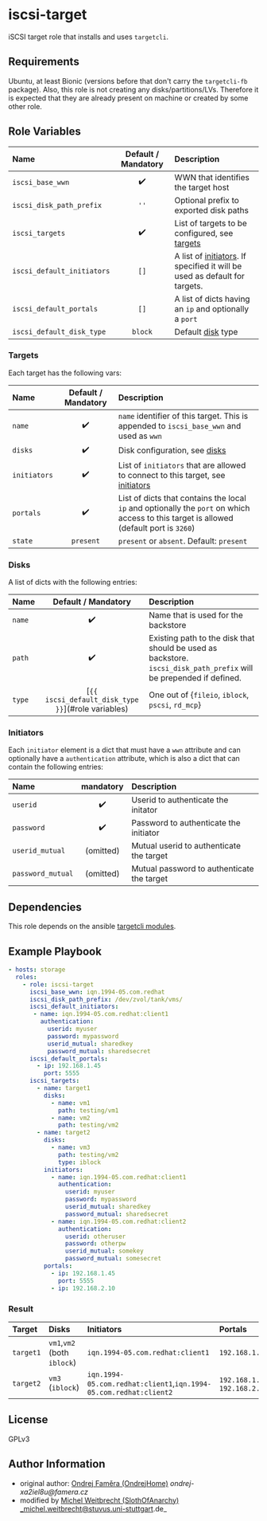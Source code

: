# iscsi-target

iSCSI target role that installs and uses `targetcli`.

## Requirements

Ubuntu, at least Bionic (versions before that don't carry the `targetcli-fb` package).
Also, this role is not creating any disks/partitions/LVs. 
Therefore it is expected that they are already present on machine or created by some other role.

## Role Variables

| Name                       | Default / Mandatory | Description                                                                               |
|:---------------------------|:-------------------:|:------------------------------------------------------------------------------------------|
| `iscsi_base_wwn`           | :heavy_check_mark:  | WWN that identifies the target host                                                       |
| `iscsi_disk_path_prefix`   |        `''`         | Optional prefix to exported disk paths                                                    |
| `iscsi_targets`            | :heavy_check_mark:  | List of targets to be configured, see [targets](#targets)                                 |
| `iscsi_default_initiators` |        `[]`         | A list of [initiators](#initiators). If specified it will be used as default for targets. |
| `iscsi_default_portals`    |        `[]`         | A list of dicts having an `ip` and optionally a `port`                                    |
| `iscsi_default_disk_type`  |       `block`       | Default [disk](#disks) type                                                               |

### Targets

Each target has the following vars:

| Name         | Default / Mandatory | Description                                                                                                                             |
|:-------------|:-------------------:|:----------------------------------------------------------------------------------------------------------------------------------------|
| `name`       | :heavy_check_mark:  | `name` identifier of this target. This is appended to `iscsi_base_wwn` and used as `wwn`                                                |
| `disks`      | :heavy_check_mark:  | Disk configuration, see [disks](#disks)                                                                                                 |
| `initiators` | :heavy_check_mark:  | List of `initiators` that are allowed to connect to this target, see [initiators](#initiators)                                          |
| `portals`    | :heavy_check_mark:  | List of dicts that contains the local `ip` and optionally the `port` on which access to this target is allowed (default port is `3260`) |
| `state`      |      `present`      | `present` or `absent`. Default: `present`                                                                                               |

### Disks

A list of dicts with the following entries:

| Name   |                Default / Mandatory                 | Description                                                                                                        |
|:-------|:--------------------------------------------------:|:-------------------------------------------------------------------------------------------------------------------|
| `name` |                 :heavy_check_mark:                 | Name that is used for the backstore                                                                                |
| `path` |                 :heavy_check_mark:                 | Existing path to the disk that should be used as backstore. `iscsi_disk_path_prefix` will be prepended if defined. |
| `type` | [`{{ iscsi_default_disk_type }}`](#role variables) | One out of {`fileio`, `iblock`, `pscsi`, `rd_mcp`}                                                                 |

### Initiators

Each `initiator` element is a dict that must have a `wwn` attribute and can optionally have a `authentication` attribute, which is also a dict that can contain the following entries:

| Name              |     mandatory      | Description                                |
|:------------------|:------------------:|:-------------------------------------------|
| `userid`          | :heavy_check_mark: | Userid to authenticate the initator        |
| `password`        | :heavy_check_mark: | Password to authenticate the initiator     |
| `userid_mutual`   |     (omitted)      | Mutual userid to authenticate the target   |
| `password_mutual` |     (omitted)      | Mutual password to authenticate the target |

## Dependencies

This role depends on the ansible [targetcli modules](https://github.com/stuvusIT/targetcli-modules).

## Example Playbook
```yml
- hosts: storage
  roles:
    - role: iscsi-target
      iscsi_base_wwn: iqn.1994-05.com.redhat
      iscsi_disk_path_prefix: /dev/zvol/tank/vms/
      iscsi_default_initiators:
       - name: iqn.1994-05.com.redhat:client1
         authentication:
           userid: myuser
           password: mypassword
           userid_mutual: sharedkey
           password_mutual: sharedsecret
      iscsi_default_portals:
        - ip: 192.168.1.45
          port: 5555
      iscsi_targets:
        - name: target1
          disks:
            - name: vm1
              path: testing/vm1
            - name: vm2
              path: testing/vm2
        - name: target2
          disks:
            - name: vm3
              path: testing/vm2
              type: iblock
          initiators:
            - name: iqn.1994-05.com.redhat:client1
              authentication:
                userid: myuser
                password: mypassword
                userid_mutual: sharedkey
                password_mutual: sharedsecret
            - name: iqn.1994-05.com.redhat:client2
              authentication:
                userid: otheruser
                password: otherpw
                userid_mutual: somekey
                password_mutual: somesecret
          portals:
            - ip: 192.168.1.45
              port: 5555
            - ip: 192.168.2.10
```

### Result

| Target    | Disks                       | Initiators                                                        | Portals                                  |
|:----------|:----------------------------|:------------------------------------------------------------------|:-----------------------------------------|
| `target1` | `vm1`,`vm2` (both `iblock`) | `iqn.1994-05.com.redhat:client1`                                  | `192.168.1.45:5555`                      |
| `target2` | `vm3` (`iblock`)            | `iqn.1994-05.com.redhat:client1`,`iqn.1994-05.com.redhat:client2` | `192.168.1.45:5555`, `192.168.2.10:3260` |

## License

GPLv3

## Author Information
- original author: [Ondrej Faměra (OndrejHome)](https://github.com/OndrejHome/) _ondrej-xa2iel8u@famera.cz_
- modified by [Michel Weitbrecht (SlothOfAnarchy)](https://github.com/SlothOfAnarchy) _michel.weitbrecht@stuvus.uni-stuttgart.de_
